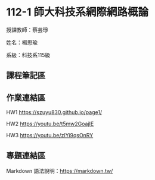 # 112-1 師大科技系網際網路概論

授課教師：蔡芸琤

姓名：楊思瑜

系級：科技系115級

## 課程筆記區
## 作業連結區
HW1 https://szuyu830.github.io/page1/

HW2 https://youtu.be/t5mw2GoajIE

HW3 https://youtu.be/zIYi9qsOnRY
## 專題連結區

Markdown 語法說明：https://markdown.tw/
